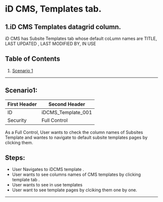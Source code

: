 ﻿# iD CMS,  Templates tab.
## 1.iD CMS Templates datagrid column.
iD CMS has Subsite Templates tab whose default coLumn names are TITLE, LAST UPDATED , LAST MODIFIED BY, IN USE
## Table of Contents
1. [Scenario 1](#Scenario1)

___

## Scenario1: <a name="scenario-1"></a>
First Header | Second Header
------------ | -------------
ID | iDCMS_Template_001
Security | Full Control

As a Full Control, User wants to check the column names of Subsites Template and wantes to navigate to default subsite templates pages by clicking them.


## Steps: 
*	User Navigates to iDCMS template .
*   User wants to see columns names of CMS templates by clicking template tab .
*   User wants to see in use templates
*   User want to see template pages by clciking them one by one.
___
